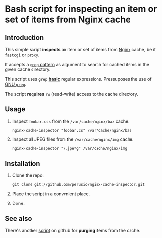 # Bash script for inspecting an item or set of items from Nginx cache

## Introduction 

This simple script **inspects** an item or set of items from
[Nginx](http://nginx.org) cache, be it
[`fastcgi`](http://wiki.nginx.org/HttpFcgiModule#fastcgi_cache) or
[`proxy`](http://wiki.nginx.org/HttpProxyModule#proxy_cache).

It accepts a
[`grep` pattern](http://www.gnu.org/software/grep/manual/grep.html#Fundamental-Structure)
as argument to search for cached items in the given cache directory.

This script uses `grep`
[**basic**](http://www.gnu.org/software/grep/manual/grep.html#Basic-vs-Extended)
regular expressions. Pressuposes the use of
[GNU `grep`](http://www.gnu.org/software/grep/manual/grep.html).

The script **requires** `rw` (read-write) access to the cache
directory.

## Usage

 1. Inspect `foobar.css` from the `/var/cache/nginx/baz` cache.
 
        nginx-cache-inspector "foobar.cs" /var/cache/nginx/baz
    
 2. Inspect all JPEG files from the `/var/cache/nginx/img` cache.
 
        nginx-cache-inspector "\.jpe*g" /var/cache/nginx/img 
        
## Installation 

 1. Clone the repo:
 
        git clone git://github.com/perusio/nginx-cache-inspector.git
    
 2. Place the script in a convenient place.
 
 3. Done.

## See also 

There's another [script](https://github.com/perusio/nginx-cache-purge)
on github for **purging** items from the cache.
